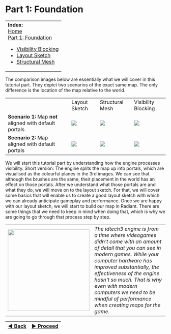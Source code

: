 Part 1: Foundation
=========

<table>
 <tr>
  <td> <b>Index:</b><br>
   <a href="https://github.com/realkemon/home/blob/master/pages/tutorials.md">Home</a><br>
   <a href="https://github.com/realkemon/home/blob/master/pages/tut_part1.md">Part 1: Foundation</a>
   <ul>
    <li><a href="https://github.com/realkemon/home/blob/master/pages/tut_part1_1.md">Visibility Blocking</a></li>
    <li><a href="https://github.com/realkemon/home/blob/master/pages/tut_part1_2.md">Layout Sketch</a></li>
    <li><a href="https://github.com/realkemon/home/blob/master/pages/tut_part1_3.md">Structural Mesh</a></li>
   </ul>
 </td>
 </tr>
</table>

The comparison images below are essentially what we will cover in this tutorial part. They depict two scenarios of the exact same map. The only difference is the location of the map relative to the world. 

<table>
 <tr>
  <td></td>
  <td>Layout Sketch</td>
  <td>Structural Mesh</td>
  <td>Visibility Blocking</td>
 <tr>
  <td><b>Scenario 1:</b> Map <b>not</b> aligned with default portals</td>
  <td><img src="https://raw.githubusercontent.com/realkemon/home/master/pages/tut_part1/tutorial_layout_moved.jpg"></td>
  <td><img src="https://raw.githubusercontent.com/realkemon/home/master/pages/tut_part1/layout_moved.jpg"></td>
  <td><img src="https://raw.githubusercontent.com/realkemon/home/master/pages/tut_part1/layout_moved_vis.jpg"></td>
 </tr>
 <tr>
  <td><b>Scenario 2:</b> Map aligned with default portals</td>
  <td><img src="https://raw.githubusercontent.com/realkemon/home/master/pages/tut_part1/tutorial_layout.jpg"></td>
  <td><img src="https://raw.githubusercontent.com/realkemon/home/master/pages/tut_part1/layout_clean.jpg"></td>
  <td><img src="https://raw.githubusercontent.com/realkemon/home/master/pages/tut_part1/layout_clean_vis.jpg"></td>
 </tr>
</table>

We will start this tutorial part by understanding how the engine processes visibility. Short version: The engine splits the map up into portals, which are visualised as the colourful planes in the 3rd images. We can see that although the brushes are the same, their placement in the world has an effect on those portals. 
After we understand what those portals are and what they do, we will move on to the layout sketch. For that, we will cover some basics that will enable us to create a good layout sketch with which we can already anticipate gameplay and performance.
Once we are happy with our layout sketch, we will start to build our map in Radiant. There are some things that we need to keep in mind when doing that, which is why we are going to go through that process step by step.

<table>
 <tr>
  <td><img src="https://raw.githubusercontent.com/realkemon/home/master/gfx/avatar.png" width="256"> </td>
  <td><i>The idtech3 engine is from a time where videogames didn't come with an amount of detail that you can see in modern games. While your computer hardware has improved substantially, the effectiveness of the engine hasn't so much. That is why even with modern computers we need to be mindful of performance when creating maps for the game</i>.</td> </tr>
</table>

[:arrow_backward: Back](https://github.com/realkemon/home/blob/master/pages/tutorials.md) | [:arrow_forward: Proceed](https://github.com/realkemon/home/blob/master/pages/tut_part1_1.md)
:---:|:---:
